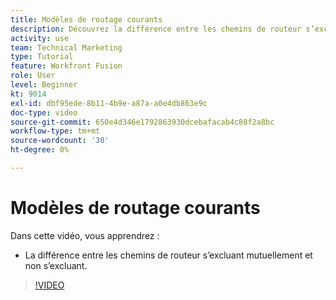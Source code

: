 ```yaml
---
title: Modèles de routage courants
description: Découvrez la différence entre les chemins de routeur s’excluant mutuellement et non s’excluant dans [!DNL Adobe Workfront Fusion].
activity: use
team: Technical Marketing
type: Tutorial
feature: Workfront Fusion
role: User
level: Beginner
kt: 9014
exl-id: dbf95ede-8b11-4b9e-a87a-a0e4db863e9c
doc-type: video
source-git-commit: 650e4d346e1792863930dcebafacab4c88f2a8bc
workflow-type: tm+mt
source-wordcount: '30'
ht-degree: 0%

---
```


# Modèles de routage courants

Dans cette vidéo, vous apprendrez :

* La différence entre les chemins de routeur s’excluant mutuellement et non s’excluant.

>[!VIDEO](https://video.tv.adobe.com/v/335273/?quality=12&learn=on)
